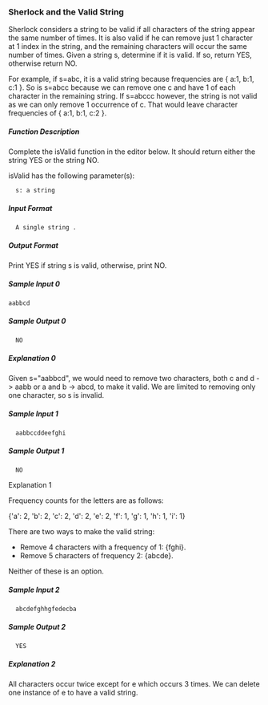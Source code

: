 ### Sherlock and the Valid String

Sherlock considers a string to be valid if all characters of the string appear the same number of times. It is also valid if he can remove just 1 character at 1 index in the string, and the remaining characters will occur the same number of times. Given a string s, determine if it is valid. If so, return YES, otherwise return NO.

For example, if s=abc, it is a valid string because frequencies are { a:1, b:1, c:1 }. So is s=abcc because we can remove one c and have 1 of each character in the remaining string. If s=abccc however, the string is not valid as we can only remove 1 occurrence of c. That would leave character frequencies of { a:1, b:1, c:2 }.

##### Function Description
      
Complete the isValid function in the editor below. It should return either the string YES or the string NO.

isValid has the following parameter(s):
```
  s: a string
```

##### Input Format
      
      A single string .

##### Output Format

Print YES if string s is valid, otherwise, print NO.

##### Sample Input 0

    aabbcd

##### Sample Output 0
      
      NO
      
      
##### Explanation 0

Given s="aabbcd", we would need to remove two characters, both c and d -> aabb or a and b -> abcd, to make it valid. We are limited to removing only one character, so s is invalid.

##### Sample Input 1
      
      aabbccddeefghi
      
##### Sample Output 1
      
      NO
      
Explanation 1

Frequency counts for the letters are as follows:

{'a': 2, 'b': 2, 'c': 2, 'd': 2, 'e': 2, 'f': 1, 'g': 1, 'h': 1, 'i': 1}

There are two ways to make the valid string:

* Remove 4 characters with a frequency of 1: {fghi}.
* Remove 5 characters of frequency 2: {abcde}.

Neither of these is an option.

##### Sample Input 2
      
      abcdefghhgfedecba
      
##### Sample Output 2
      
      YES
      
##### Explanation 2

All characters occur twice except for e which occurs 3 times. We can delete one instance of e to have a valid string.      